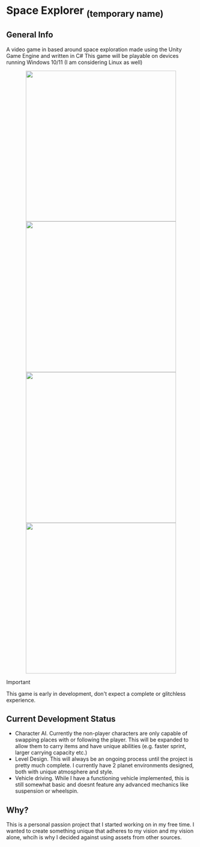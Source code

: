 # Space Explorer <sub>(temporary name)</sub>

## General Info
A video game in based around space exploration made using the Unity Game Engine and written in C#
This game will be playable on devices running Windows 10/11 (I am considering Linux as well)

<p align="center">
  <img src="https://github.com/Tidod/Space-Game/blob/main/Project%20Showcse%20(Leave%20alone)/Planet%20Env.png" width="400">
  <img src="https://github.com/Tidod/Space-Game/blob/main/Project%20Showcse%20(Leave%20alone)/Planet%20Env%202.png" width="400">
  <img src="https://github.com/Tidod/Space-Game/blob/main/Project%20Showcse%20(Leave%20alone)/Werapon.png" width="400">
  <img src="https://github.com/Tidod/Space-Game/blob/main/Project%20Showcse%20(Leave%20alone)/Indoor%20Env.png" width="400">
</p>


> [!IMPORTANT]
> This game is early in development, don't expect a complete or glitchless experience.

## Current Development Status
- Character AI. Currently the non-player characters are only capable of swapping places with or following the player. This will be expanded to allow them to carry items and have unique abilities (e.g. faster sprint, larger carrying capacity etc.)
- Level Design. This will always be an ongoing process until the project is pretty much complete. I currently have 2 planet environments designed, both with unique atmosphere and style.
- Vehicle driving. While I have a functioning vehicle implemented, this is still somewhat basic and doesnt feature any advanced mechanics like suspension or wheelspin.

## Why?
This is a personal passion project that I started working on in my free time. I wanted to create something unique that adheres to my vision and my vision alone, whcih is why I decided against using assets from other sources.
